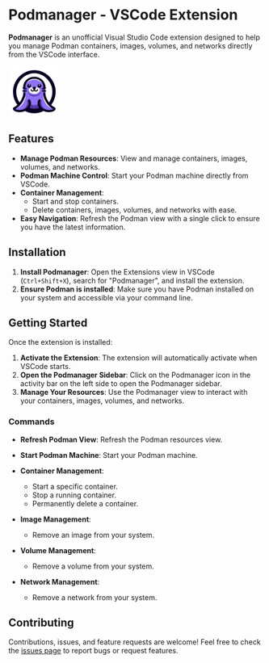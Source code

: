 # Podmanager - VSCode Extension

**Podmanager** is an unofficial Visual Studio Code extension designed to help you manage Podman containers, images, volumes, and networks directly from the VSCode interface.

<img src="https://github.com/dreamcatcher45/QRCode-Generator/blob/main/icon.png?raw=true" alt="Podmanager Logo" width="100"/>

## Features

- **Manage Podman Resources**: View and manage containers, images, volumes, and networks.
- **Podman Machine Control**: Start your Podman machine directly from VSCode.
- **Container Management**: 
  - Start and stop containers.
  - Delete containers, images, volumes, and networks with ease.
- **Easy Navigation**: Refresh the Podman view with a single click to ensure you have the latest information.

## Installation

1. **Install Podmanager**: Open the Extensions view in VSCode (`Ctrl+Shift+X`), search for "Podmanager", and install the extension.
2. **Ensure Podman is installed**: Make sure you have Podman installed on your system and accessible via your command line.

## Getting Started

Once the extension is installed:

1. **Activate the Extension**: The extension will automatically activate when VSCode starts.
2. **Open the Podmanager Sidebar**: Click on the Podmanager icon in the activity bar on the left side to open the Podmanager sidebar.
3. **Manage Your Resources**: Use the Podmanager view to interact with your containers, images, volumes, and networks.

### Commands

- **Refresh Podman View**: Refresh the Podman resources view.
- **Start Podman Machine**: Start your Podman machine.

- **Container Management**:
  - Start a specific container.
  - Stop a running container.
  - Permanently delete a container.
    
- **Image Management**:
  - Remove an image from your system.
    
- **Volume Management**:
  - Remove a volume from your system.
    
- **Network Management**:
  - Remove a network from your system.

## Contributing

Contributions, issues, and feature requests are welcome! Feel free to check the [issues page](https://github.com/dreamcatcher45/podmanager/issues) to report bugs or request features.
